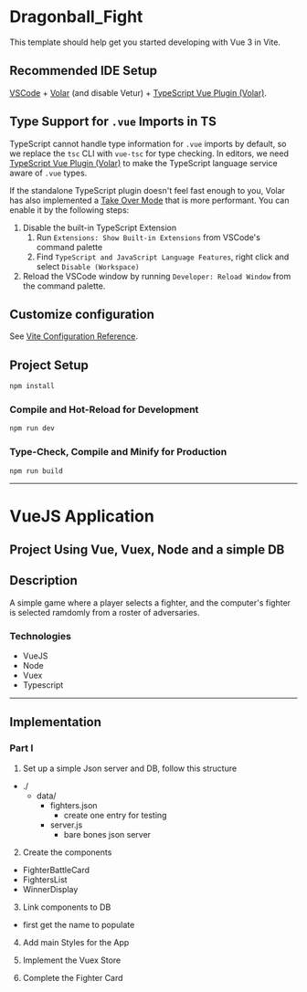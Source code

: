 # Dragonball_Fight

This template should help get you started developing with Vue 3 in Vite.

## Recommended IDE Setup

[VSCode](https://code.visualstudio.com/) + [Volar](https://marketplace.visualstudio.com/items?itemName=Vue.volar) (and disable Vetur) + [TypeScript Vue Plugin (Volar)](https://marketplace.visualstudio.com/items?itemName=Vue.vscode-typescript-vue-plugin).

## Type Support for `.vue` Imports in TS

TypeScript cannot handle type information for `.vue` imports by default, so we replace the `tsc` CLI with `vue-tsc` for type checking. In editors, we need [TypeScript Vue Plugin (Volar)](https://marketplace.visualstudio.com/items?itemName=Vue.vscode-typescript-vue-plugin) to make the TypeScript language service aware of `.vue` types.

If the standalone TypeScript plugin doesn't feel fast enough to you, Volar has also implemented a [Take Over Mode](https://github.com/johnsoncodehk/volar/discussions/471#discussioncomment-1361669) that is more performant. You can enable it by the following steps:

1. Disable the built-in TypeScript Extension
    1) Run `Extensions: Show Built-in Extensions` from VSCode's command palette
    2) Find `TypeScript and JavaScript Language Features`, right click and select `Disable (Workspace)`
2. Reload the VSCode window by running `Developer: Reload Window` from the command palette.

## Customize configuration

See [Vite Configuration Reference](https://vitejs.dev/config/).

## Project Setup

```sh
npm install
```

### Compile and Hot-Reload for Development

```sh
npm run dev
```

### Type-Check, Compile and Minify for Production

```sh
npm run build
```

***********************************************************************

# VueJS Application

## Project Using Vue, Vuex, Node and a simple DB

## Description

A simple game where a player selects a fighter, and the computer's fighter is selected ramdomly from a roster of adversaries.

### Technologies

- VueJS
- Node
- Vuex
- Typescript

********************************************************************

## Implementation

### Part I

1. Set up a simple Json server and DB, follow this structure
  - ./
    - data/
      - fighters.json
        - create one entry for testing
      - server.js
        - bare bones json server

2. Create the components
  - FighterBattleCard
  - FightersList
  - WinnerDisplay

3. Link components to DB
  - first get the name to populate

4. Add main Styles for the App

5. Implement the Vuex Store

6. Complete the Fighter Card